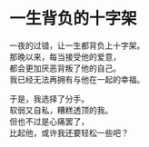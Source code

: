 # 一生背负的十字架

一夜的过错，让一生都背负上十字架。\
那晚以来，每当接受他的爱意，\
都会更加厌恶背叛了他的自己。\
我已经无法再拥有与他在一起的幸福。

于是，我选择了分手。\
软弱又自私，糟糕透顶的我。\
但也不过是心痛罢了，\
比起他，或许我还要轻松一些吧？



















